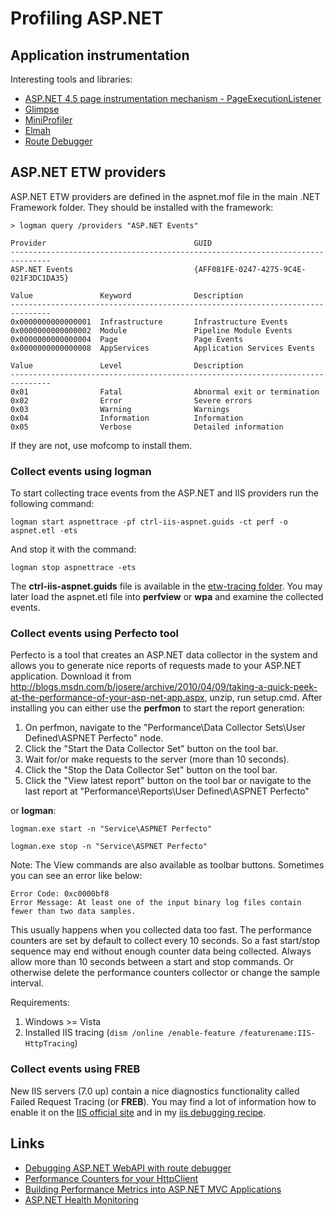 
Profiling ASP.NET
=================

## Application instrumentation ##

Interesting tools and libraries:

- [ASP.NET 4.5 page instrumentation mechanism - PageExecutionListener](http://weblogs.asp.net/imranbaloch/archive/2013/11/23/page-instrumentation-in-asp-net-4-5.aspx)
- [Glimpse](http://getglimpse.com/)
- [MiniProfiler](http://miniprofiler.com/)
- [Elmah](http://elmah.github.io/)
- [Route Debugger](https://www.nuget.org/packages/routedebugger)

## ASP.NET ETW providers ##

ASP.NET ETW providers are defined in the aspnet.mof file in the main .NET Framework folder. They should be installed with the framework:

```
> logman query /providers "ASP.NET Events"

Provider                                 GUID
-------------------------------------------------------------------------------
ASP.NET Events                           {AFF081FE-0247-4275-9C4E-021F3DC1DA35}

Value               Keyword              Description
-------------------------------------------------------------------------------
0x0000000000000001  Infrastructure       Infrastructure Events
0x0000000000000002  Module               Pipeline Module Events
0x0000000000000004  Page                 Page Events
0x0000000000000008  AppServices          Application Services Events

Value               Level                Description
-------------------------------------------------------------------------------
0x01                Fatal                Abnormal exit or termination
0x02                Error                Severe errors
0x03                Warning              Warnings
0x04                Information          Information
0x05                Verbose              Detailed information
```


If they are not, use mofcomp to install them.

### Collect events using logman ###

To start collecting trace events from the ASP.NET and IIS providers run the following command:

    logman start aspnettrace -pf ctrl-iis-aspnet.guids -ct perf -o aspnet.etl -ets

And stop it with the command:

    logman stop aspnettrace -ets

The **ctrl-iis-aspnet.guids** file is available in the [etw-tracing folder](etw-tracing). You may later load the aspnet.etl file into **perfview** or **wpa** and examine the collected events.

### Collect events using Perfecto tool ###

Perfecto is a tool that creates an ASP.NET data collector in the system and allows you to generate nice reports of requests made to your ASP.NET application. Download it from <http://blogs.msdn.com/b/josere/archive/2010/04/09/taking-a-quick-peek-at-the-performance-of-your-asp-net-app.aspx>, unzip, run setup.cmd. After installing you can either use the **perfmon** to start the report generation:

1. On perfmon, navigate to the "Performance\Data Collector Sets\User Defined\ASPNET Perfecto" node.
2. Click the "Start the Data Collector Set" button on the tool bar.
3. Wait for/or make requests to the server (more than 10 seconds).
4. Click the "Stop the Data Collector Set" button on the tool bar.
5. Click the "View latest report" button on the tool bar or navigate to the last report at "Performance\Reports\User Defined\ASPNET Perfecto"

or **logman**:

    logman.exe start -n "Service\ASPNET Perfecto"

    logman.exe stop -n "Service\ASPNET Perfecto"

Note: The View commands are also available as toolbar buttons.
Sometimes you can see an error like below:

    Error Code: 0xc0000bf8
    Error Message: At least one of the input binary log files contain fewer than two data samples.

This usually happens when you collected data too fast. The performance counters are set by default to collect every 10 seconds. So a fast start/stop sequence may end without enough counter data being collected. Always allow more than 10 seconds between a start and stop commands. Or otherwise delete the performance counters collector or change the sample interval.

Requirements:

1. Windows >= Vista
2. Installed IIS tracing (`dism /online /enable-feature /featurename:IIS-HttpTracing`)

### Collect events using FREB ###

New IIS servers (7.0 up) contain a nice diagnostics functionality called Failed Request Tracing (or **FREB**). You may find a lot of information how to enable it on the [IIS official site](https://www.iis.net/learn/troubleshoot/using-failed-request-tracing/troubleshooting-failed-requests-using-tracing-in-iis) and in my [iis debugging recipe](asp.net/troubleshooting-iis.md).

## Links ##

- [Debugging ASP.NET WebAPI with route debugger](http://blogs.msdn.com/b/webdev/archive/2013/04/04/debugging-asp-net-web-api-with-route-debugger.aspx)
- [Performance Counters for your HttpClient](http://byterot.blogspot.com/2014/09/Performance-Counters-for-your-HttpClient-aspnet-webapi-monitoring-api-rest.html)
- [Building Performance Metrics into ASP.NET MVC Applications](https://www.simple-talk.com/dotnet/performance/building-performance-metrics-into-asp.net-mvc-applications/)
- [ASP.NET Health Monitoring](https://lowleveldesign.wordpress.com/2012/07/11/asp-net-health-monitoring/)
